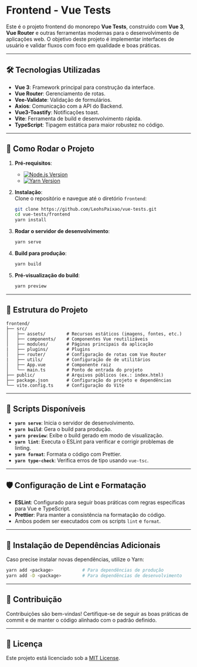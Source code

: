 # Frontend - Vue Tests

Este é o projeto frontend do monorepo **Vue Tests**, construído com **Vue 3**, **Vue Router** e outras ferramentas modernas para o desenvolvimento de aplicações web. O objetivo deste projeto é implementar interfaces de usuário e validar fluxos com foco em qualidade e boas práticas.

---

## 🛠 Tecnologias Utilizadas

- **Vue 3**: Framework principal para construção da interface.  
- **Vue Router**: Gerenciamento de rotas.  
- **Vee-Validate**: Validação de formulários.  
- **Axios**: Comunicação com a API do Backend.  
- **Vue3-Toastify**: Notificações toast.  
- **Vite**: Ferramenta de build e desenvolvimento rápida.  
- **TypeScript**: Tipagem estática para maior robustez no código.

---

## 🚀 Como Rodar o Projeto

1. **Pré-requisitos**:
   - [![Node.js Version](https://img.shields.io/badge/Node.js-%3E=22.1.0-brightgreen.svg)](https://nodejs.org/)
   - [![Yarn Version](https://img.shields.io/badge/Yarn-1.22.22-blue.svg)](https://classic.yarnpkg.com/en/docs/install/)

2. **Instalação**:  
   Clone o repositório e navegue até o diretório `frontend`:
   ```bash
   git clone https://github.com/LeohsPaixao/vue-tests.git
   cd vue-tests/frontend
   yarn install
   ```

3. **Rodar o servidor de desenvolvimento**:
   ```bash
   yarn serve
   ```

4. **Build para produção**:
   ```bash
   yarn build
   ```

5. **Pré-visualização do build**:
   ```bash
   yarn preview
   ```

---

## 📂 Estrutura do Projeto

```plaintext
frontend/
├── src/
│   ├── assets/        # Recursos estáticos (imagens, fontes, etc.)
│   ├── components/    # Componentes Vue reutilizáveis
│   ├── modules/       # Páginas principais da aplicação
|   ├── plugins/       # Plugins
│   ├── router/        # Configuração de rotas com Vue Router
|   ├── utils/         # Configuração de de utilitários
│   ├── App.vue        # Componente raiz
│   └── main.ts        # Ponto de entrada do projeto
├── public/            # Arquivos públicos (ex.: index.html)
├── package.json       # Configuração do projeto e dependências
└── vite.config.ts     # Configuração do Vite
```

---

## 🔧 Scripts Disponíveis

- **`yarn serve`**: Inicia o servidor de desenvolvimento.  
- **`yarn build`**: Gera o build para produção.  
- **`yarn preview`**: Exibe o build gerado em modo de visualização.  
- **`yarn lint`**: Executa o ESLint para verificar e corrigir problemas de linting.  
- **`yarn format`**: Formata o código com Prettier.  
- **`yarn type-check`**: Verifica erros de tipo usando `vue-tsc`.  

---

## 🛡 Configuração de Lint e Formatação

- **ESLint**: Configurado para seguir boas práticas com regras específicas para Vue e TypeScript.  
- **Prettier**: Para manter a consistência na formatação do código.  
- Ambos podem ser executados com os scripts `lint` e `format`.

---

## 🌱 Instalação de Dependências Adicionais

Caso precise instalar novas dependências, utilize o Yarn:
```bash
yarn add <package>           # Para dependências de produção
yarn add -D <package>        # Para dependências de desenvolvimento
```

---

## 🤝 Contribuição

Contribuições são bem-vindas! Certifique-se de seguir as boas práticas de commit e de manter o código alinhado com o padrão definido.

---

## 📜 Licença

Este projeto está licenciado sob a [MIT License](../LICENSE).